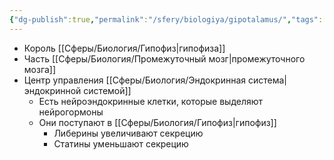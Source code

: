 ```yaml
---
{"dg-publish":true,"permalink":"/sfery/biologiya/gipotalamus/","tags":["Анатомия"]}
---
```


- Король [[Сферы/Биология/Гипофиз\|гипофиза]]
- Часть [[Сферы/Биология/Промежуточный мозг\|промежуточного мозга]]
- Центр управления [[Сферы/Биология/Эндокринная система\|эндокринной системой]]
	- Есть нейроэндокринные клетки, которые выделяют нейрогормоны
	- Они поступают в [[Сферы/Биология/Гипофиз\|гипофиз]]
		- Либерины увеличивают секрецию
		- Статины уменьшают секрецию